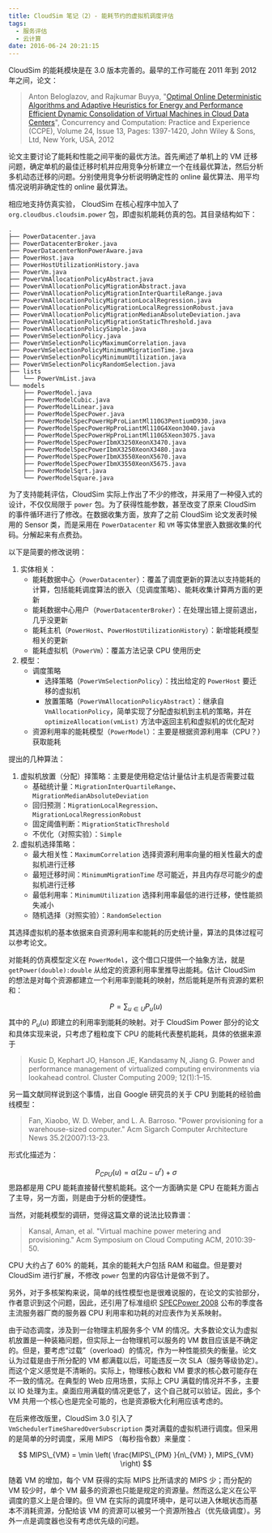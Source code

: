 ```yaml
---
title: CloudSim 笔记（2）- 能耗节约的虚拟机调度评估
tags:
  - 服务评估
  - 云计算
date: 2016-06-24 20:21:15
---
```



CloudSim 的能耗模块是在 3.0 版本完善的。最早的工作可能在 2011 年到 2012 年之间，论文：

> Anton Beloglazov, and Rajkumar Buyya, "[Optimal Online Deterministic Algorithms and Adaptive Heuristics for Energy and Performance Efficient Dynamic Consolidation of Virtual Machines in Cloud Data Centers](http://dx.doi.org/10.1002/cpe.1867)", Concurrency and Computation: Practice and Experience (CCPE), Volume 24, Issue 13, Pages: 1397-1420, John Wiley & Sons, Ltd, New York, USA, 2012

<!-- more -->

论文主要讨论了能耗和性能之间平衡的最优方法。首先阐述了单机上的 VM 迁移问题，确定单机的最佳迁移时机并应用竞争分析建立一个在线最优算法，然后分析多机动态迁移的问题。分别使用竞争分析说明确定性的 online 最优算法、用平均情况说明非确定性的 online 最优算法。

相应地支持仿真实验， CloudSim 在核心程序中加入了 `org.cloudbus.cloudsim.power` 包，即虚拟机能耗仿真的包。其目录结构如下：

```
.
├── PowerDatacenter.java
├── PowerDatacenterBroker.java
├── PowerDatacenterNonPowerAware.java
├── PowerHost.java
├── PowerHostUtilizationHistory.java
├── PowerVm.java
├── PowerVmAllocationPolicyAbstract.java
├── PowerVmAllocationPolicyMigrationAbstract.java
├── PowerVmAllocationPolicyMigrationInterQuartileRange.java
├── PowerVmAllocationPolicyMigrationLocalRegression.java
├── PowerVmAllocationPolicyMigrationLocalRegressionRobust.java
├── PowerVmAllocationPolicyMigrationMedianAbsoluteDeviation.java
├── PowerVmAllocationPolicyMigrationStaticThreshold.java
├── PowerVmAllocationPolicySimple.java
├── PowerVmSelectionPolicy.java
├── PowerVmSelectionPolicyMaximumCorrelation.java
├── PowerVmSelectionPolicyMinimumMigrationTime.java
├── PowerVmSelectionPolicyMinimumUtilization.java
├── PowerVmSelectionPolicyRandomSelection.java
├── lists
│   └── PowerVmList.java
└── models
    ├── PowerModel.java
    ├── PowerModelCubic.java
    ├── PowerModelLinear.java
    ├── PowerModelSpecPower.java
    ├── PowerModelSpecPowerHpProLiantMl110G3PentiumD930.java
    ├── PowerModelSpecPowerHpProLiantMl110G4Xeon3040.java
    ├── PowerModelSpecPowerHpProLiantMl110G5Xeon3075.java
    ├── PowerModelSpecPowerIbmX3250XeonX3470.java
    ├── PowerModelSpecPowerIbmX3250XeonX3480.java
    ├── PowerModelSpecPowerIbmX3550XeonX5670.java
    ├── PowerModelSpecPowerIbmX3550XeonX5675.java
    ├── PowerModelSqrt.java
    └── PowerModelSquare.java
```

为了支持能耗评估，CloudSim 实际上作出了不少的修改，并采用了一种侵入式的设计，不仅仅局限于 `power` 包。为了获得性能参数，甚至改变了原来 CloudSim 的事件循环进行了修改。在数据收集方面，放弃了之前 CloudSim 论文发表时候用的 Sensor 类，而是采用在 `PowerDatacenter` 和 `VM` 等实体里嵌入数据收集的代码。分解起来有点费劲。

以下是简要的修改说明：
1. 实体相关：
   * 能耗数据中心（`PowerDatacenter`）：覆盖了调度更新的算法以支持能耗的计算，包括能耗调度算法的嵌入（见调度策略）、能耗收集计算两方面的更新
   * 能耗数据中心用户（`PowerDatacenterBroker`）：在处理出错上提前退出，几乎没更新
   * 能耗主机（`PowerHost`、`PowerHostUtilizationHistory`）：新增能耗模型相关的更新
   * 能耗虚拟机（`PowerVm`）：覆盖方法记录 CPU 使用历史
2. 模型：
   * 调度策略
     * 选择策略（`PowerVmSelectionPolicy`）：找出给定的 `PowerHost` 要迁移的虚拟机
     * 放置策略（`PowerVmAllocationPolicyAbstract`）：继承自 `VmAllocationPolicy`，简单实现了分配虚拟机到主机的策略，并在 `optimizeAllocation(vmList)` 方法中返回主机和虚拟机的优化配对
   * 资源利用率的能耗模型（`PowerModel`）：主要是根据资源利用率（CPU？）获取能耗

提出的几种算法：
1. 虚拟机放置（分配）择策略：主要是使用稳定估计量估计主机是否需要过载
   * 基础统计量：`MigrationInterQuartileRange`、`MigrationMedianAbsoluteDeviation`
   * 回归预测：`MigrationLocalRegression`、`MigrationLocalRegressionRobust`
   * 固定阈值判断：`MigrationStaticThreshold`
   * 不优化（对照实验）：`Simple`
2. 虚拟机选择策略：
   * 最大相关性：`MaximumCorrelation` 选择资源利用率向量的相关性最大的虚拟机进行迁移
   * 最短迁移时间：`MinimumMigrationTime` 尽可能近，并且内存尽可能少的虚拟机进行迁移
   * 最低利用率：`MinimumUtilization` 选择利用率最低的进行迁移，使性能损失减小
   * 随机选择（对照实验）：`RandomSelection`

其选择虚拟机的基本依据来自资源利用率和能耗的历史统计量，算法的具体过程可以参考论文。

对能耗的仿真模型定义在 `PowerModel`，这个借口只提供一个抽象方法，就是 `getPower(double):double` 从给定的资源利用率里推导出能耗。估计 CloudSim 的想法是对每个资源都建立一个利用率到能耗的映射，然后能耗是所有资源的累积和：


$$
P = \sum_{u\in U} P_u(u)
$$
其中的 $P_u(u)$ 即建立的利用率到能耗的映射。对于 CloudSim Power 部分的论文和具体实现来说，只考虑了粗粒度下 CPU 的能耗代表整机能耗，具体的依据来源于

> Kusic D, Kephart JO, Hanson JE, Kandasamy N, Jiang G. Power and performance management of virtualized computing environments via lookahead control. Cluster Computing 2009; 12(1):1–15.

另一篇文献同样说到这个事情，出自 Google 研究员的关于 CPU 到能耗的经验曲线模型：

> Fan, Xiaobo, W. D. Weber, and L. A. Barroso. "Power provisioning for a warehouse-sized computer." Acm Sigarch Computer Architecture News 35.2(2007):13-23.

形式化描述为：

$$
P_{CPU}(u) = \alpha (2u - u^r) + \sigma
$$
思路都是用 CPU 能耗直接替代整机能耗。这个一方面确实是 CPU 在能耗方面占了主导，另一方面，则是由于分析的便捷性。

当然，对能耗模型的调研，觉得这篇文章的说法比较靠谱：

> Kansal, Aman, et al. "Virtual machine power metering and provisioning." Acm Symposium on Cloud Computing ACM, 2010:39-50.

CPU 大约占了 60% 的能耗，其余的能耗大户包括 RAM 和磁盘。但是要对 CloudSim 进行扩展，不修改 `power` 包里的内容估计是做不到了。

另外，对于多核架构来说，简单的线性模型也是很难说服的，在论文的实验部分，作者意识到这个问题，因此，还引用了标准组织 [SPECPower 2008](http://www.spec.org/power_ssj2008/) 公布的季度各主流服务器厂商的服务器 CPU 利用率和功耗的对应表作为关系映射。

由于动态调度，涉及到一台物理主机服务多个 VM 的情况。大多数论文认为虚拟机放置是一种装箱问题，但实际上一台物理机可以服务的 VM 数目应该是不确定的。但是，要考虑“过载”（overload）的情况，作为一种性能损失的衡量。论文认为过载是由于所分配的 VM 都满载以后，可能违反一次 SLA（服务等级协定）。而这个定义感觉是不清晰的。实际上，物理核心数和 VM 要求的核心数可能存在不一致的情况。在典型的 Web 应用场景，实际上 CPU 满载的情况并不多，主要以 IO 处理为主。桌面应用满载的情况更低了，这个自己就可以验证。因此，多个 VM 共用一个核心也是完全可能的，也是资源极大化利用应该考虑的。

在后来修改版里，CloudSim 3.0 引入了 `VmSchedulerTimeSharedOverSubscription` 类对满载的虚拟机进行调度。但采用的是简单的分时调度，采用 MIPS （每秒指令数）来量度：

$$
MIPS\_{VM} = \min \left( \frac{MIPS\_{PM} }{n\_{VM} }, MIPS_{VM} \right)
$$

随着 VM 的增加，每个 VM 获得的实际 MIPS 比所请求的 MIPS 少；而分配的 VM 较少时，单个 VM 最多的资源也只能是规定的资源量。然而这么定义在公平调度的意义上是合理的。但 VM 在实际的调度环境中，是可以进入休眠状态而基本不消耗资源，分配给该 VM 的资源可以被另一个资源所独占（优先级调度）。另外一点是调度器也没有考虑优先级的问题。